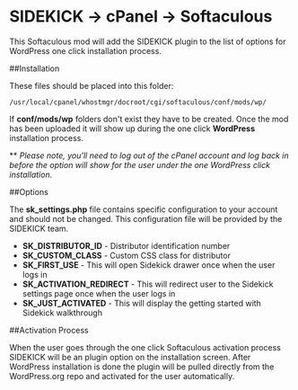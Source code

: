 # SIDEKICK -> cPanel -> Softaculous
This Softaculous mod will add the SIDEKICK plugin to the list of options for WordPress one click installation process.

##Installation

These files should be placed into this folder:

	/usr/local/cpanel/whostmgr/docroot/cgi/softaculous/conf/mods/wp/ 

If **conf/mods/wp** folders don't exist they have to be created. Once the mod has been uploaded it will show up during the one click **WordPress** installation process.

** *Please note, you'll need to log out of the cPanel account and log back in before the option will show for the user under the one WordPress click installation.*

##Options

The **sk_settings.php** file contains specific configuration to your account and should not be changed. This configuration file will be provided by the SIDEKICK team.

* **SK\_DISTRIBUTOR\_ID** - Distributor identification number
* **SK\_CUSTOM\_CLASS** - Custom CSS class for distributor
* **SK\_FIRST\_USE** - This will open Sidekick drawer once when the user logs in
* **SK\_ACTIVATION\_REDIRECT** - This will redirect user to the Sidekick settings page once when the user logs in
* **SK\_JUST\_ACTIVATED** - This will display the getting started with Sidekick walkthrough 

##Activation Process

When the user goes through the one click Softaculous activation process SIDEKICK will be an plugin option on the installation screen. After WordPress installation is done the plugin will be pulled directly from the WordPress.org repo and activated for the user automatically.
